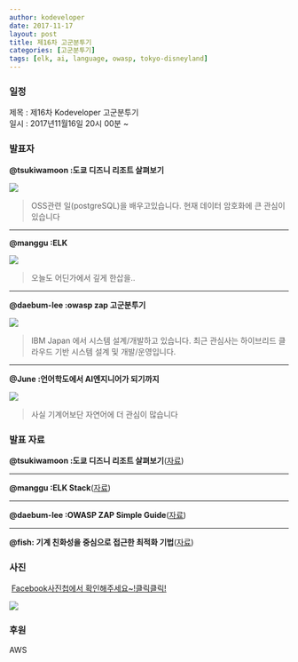 ```yaml
---
author: kodeveloper
date: 2017-11-17
layout: post
title: 제16차 고군분투기
categories: [고군분투기]
tags: [elk, ai, language, owasp, tokyo-disneyland]
---
```


### 일정

제목 : 제16차 Kodeveloper 고군분투기  
일시 : 2017년11월16일 20시 00분 ~

### 발표자

**@tsukiwamoon :도쿄 디즈니 리조트 살펴보기**

![](https://user-images.githubusercontent.com/2956728/52698638-3e2a7000-2fb7-11e9-8540-7b2d1fb54098.jpg)

>OSS관련 일(postgreSQL)을 배우고있습니다. 현재 데이터 암호화에 큰 관심이 있습니다

---

**@manggu :ELK**

![](https://user-images.githubusercontent.com/2956728/52698719-792ca380-2fb7-11e9-8ee6-39faa7b4d18c.jpg)

>오늘도 어딘가에서 깊게 한삽을..

---

**@daebum-lee :owasp zap 고군분투기**

![](https://user-images.githubusercontent.com/2956728/52698804-a1b49d80-2fb7-11e9-9abf-9bb3aa9cba0a.jpg)

>IBM Japan 에서 시스템 설계/개발하고 있습니다. 최근 관심사는 하이브리드 클라우드 기반 시스템 설계 및 개발/운영입니다.

---

**@June :언어학도에서 AI엔지니어가 되기까지**

![](https://user-images.githubusercontent.com/2956728/52698928-efc9a100-2fb7-11e9-922f-e83d786c8c72.jpg)

>사실 기계어보단 자연어에 더 관심이 많습니다

### 발표 자료

**@tsukiwamoon :도쿄 디즈니 리조트 살펴보기**([자료](https://drive.google.com/drive/folders/1W4hfPTMuoj22qncgCsd650zp4FR5iIQv))

---

**@manggu :ELK Stack**([자료](https://drive.google.com/drive/folders/1a1Zz-KSQ78d8CyRlCO9Kmr8-0DrJR4NA))

---

**@daebum-lee :OWASP ZAP Simple Guide**([자료](https://daebum.com/slides/owasp_zap/))

---

**@fish: 기계 친화성을 중심으로 접근한 최적화 기법**([자료](https://docs.google.com/presentation/d/1lCWMXJ_bIPr0QnCjWiLC632Fvt1B0JkOLqGstVe1rDA/edit#slide=id.p))



### 사진

 [Facebook사진첩에서 확인해주세요~!클릭클릭!](https://www.facebook.com/media/set/?set=oa.1992368331007902&type=3)

![](https://user-images.githubusercontent.com/2956728/52699185-85653080-2fb8-11e9-8197-bd8fb21332fb.jpg)

### 후원

AWS
